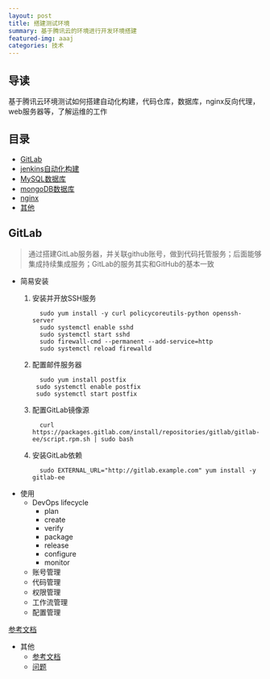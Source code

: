 ```yaml
---
layout: post
title: 搭建测试环境
summary: 基于腾讯云的环境进行开发环境搭建
featured-img: aaaj
categories: 技术
---
```


## 导读

基于腾讯云环境测试如何搭建自动化构建，代码仓库，数据库，nginx反向代理，web服务器等，了解运维的工作

## 目录

* [GitLab](#GitLab)
* [jenkins自动化构建](#自动化构建)
* [MySQL数据库](#MySQL数据库)
* [mongoDB数据库](#mongoDB数据库)
* [nginx](#nginx)
* [其他](#其他)

## GitLab

>通过搭建GitLab服务器，并关联github账号，做到代码托管服务；后面能够集成持续集成服务；GitLab的服务其实和GitHub的基本一致

* 简易安装
   1. 安装并开放SSH服务
   
	        sudo yum install -y curl policycoreutils-python openssh-server
	        sudo systemctl enable sshd
	        sudo systemctl start sshd
	        sudo firewall-cmd --permanent --add-service=http
	        sudo systemctl reload firewalld
	2. 配置邮件服务器
	
			 sudo yum install postfix
		    sudo systemctl enable postfix
		    sudo systemctl start postfix
		    
   3. 配置GitLab镜像源
   
            curl https://packages.gitlab.com/install/repositories/gitlab/gitlab-ee/script.rpm.sh | sudo bash	
            
   4. 安装GitLab依赖

            sudo EXTERNAL_URL="http://gitlab.example.com" yum install -y gitlab-ee         	          
         
         
* 使用
  * DevOps lifecycle 
	  * plan
	  * create
	  * verify
	  * package
	  * release 
	  * configure
	  * monitor
  * 账号管理
  * 代码管理
  * 权限管理
  * 工作流管理
  * 配置管理

[参考文档](https://docs.gitlab.com.cn/ee/README.html)
            
* 其他
  * [参考文档](https://www.gitlab.com.cn/installation/#centos-7)
  * [问题](https://cloud.tencent.com/info/cef043784d5fdfd6881852aa06af6685.html)
